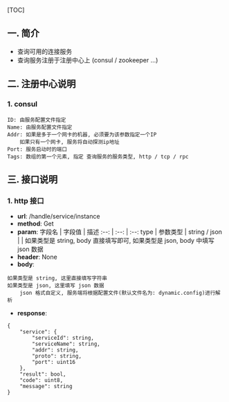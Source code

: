 [TOC]

## 一. 简介
- 查询可用的连接服务
- 查询服务注册于注册中心上 (consul / zookeeper ...)

## 二. 注册中心说明
### 1. consul
```
ID: 由服务配置文件指定
Name: 由服务配置文件指定
Addr: 如果是多于一个网卡的机器, 必须要为该参数指定一个IP
    如果只有一个网卡, 服务将自动探测ip地址
Port: 服务启动时的端口
Tags: 数组的第一个元素, 指定 查询服务的服务类型, http / tcp / rpc
```

## 三. 接口说明
### 1. http 接口
- **url**: /handle/service/instance
- **method**: Get
- **param**:
字段名 | 字段值 | 描述
:--: | :--: | :--:
type | 参数类型 | string / json
     |         | 如果类型是 string, body 直接填写即可, 如果类型是 json, body 中填写 json 数据
- **header**: None
- **body**:
```
如果类型是 string, 这里直接填写字符串
如果类型是 json, 这里填写 json 数据
    json 格式自定义, 服务端将根据配置文件(默认文件名为: dynamic.config)进行解析
```
- **response**:
```
{
    "service": {
        "serviceId": string,
        "serviceName": string,
        "addr": string,
        "proto": string,
        "port": uint16
    },
    "result": bool,
    "code": uint8,
    "message": string
}
```


